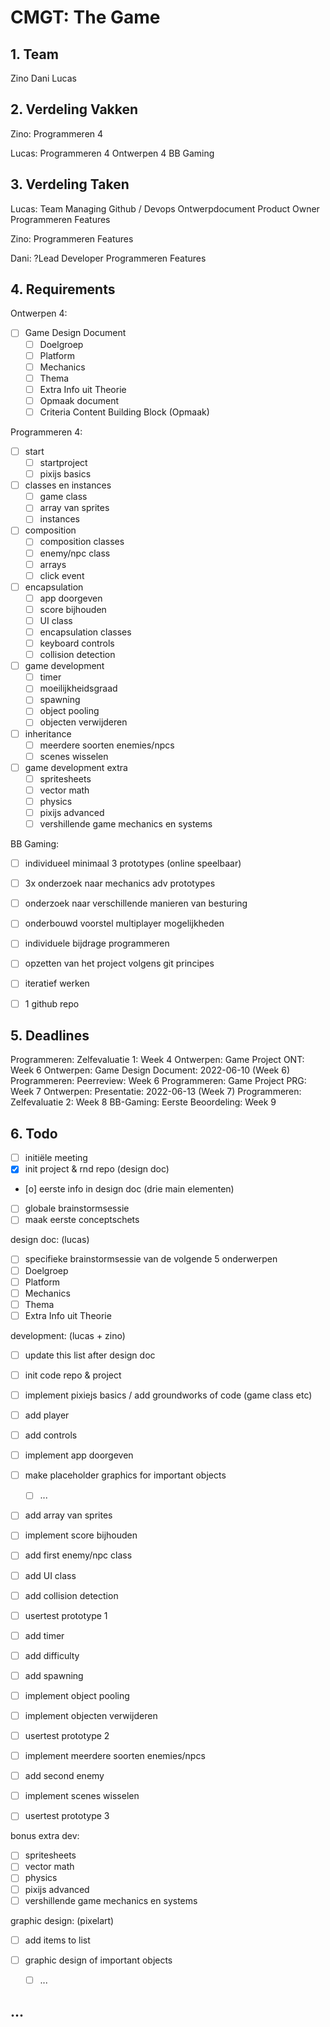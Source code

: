 # CMGT: The Game

## 1. Team

Zino
Dani
Lucas

## 2. Verdeling Vakken

Zino: 
Programmeren 4

Lucas: 
Programmeren 4
Ontwerpen 4
BB Gaming

## 3. Verdeling Taken

Lucas: 
Team Managing
Github / Devops
Ontwerpdocument
Product Owner
Programmeren Features

Zino:
Programmeren Features

Dani:
?Lead Developer
Programmeren Features

## 4. Requirements

Ontwerpen 4:
- [ ] Game Design Document
  - [ ] Doelgroep
  - [ ] Platform
  - [ ] Mechanics
  - [ ] Thema
  - [ ] Extra Info uit Theorie
  - [ ] Opmaak document
  - [ ] Criteria Content Building Block (Opmaak)

Programmeren 4:
- [ ] start
  - [ ] startproject
  - [ ] pixijs basics
- [ ] classes en instances
  - [ ] game class
  - [ ] array van sprites
  - [ ] instances
- [ ] composition
  - [ ] composition classes
  - [ ] enemy/npc class
  - [ ] arrays
  - [ ] click event
- [ ] encapsulation
  - [ ] app doorgeven
  - [ ] score bijhouden
  - [ ] UI class
  - [ ] encapsulation classes
  - [ ] keyboard controls
  - [ ] collision detection
- [ ] game development
  - [ ] timer
  - [ ] moeilijkheidsgraad
  - [ ] spawning
  - [ ] object pooling
  - [ ] objecten verwijderen
- [ ] inheritance
  - [ ] meerdere soorten enemies/npcs
  - [ ] scenes wisselen

- [ ] game development extra
  - [ ] spritesheets
  - [ ] vector math
  - [ ] physics
  - [ ] pixijs advanced
  - [ ] vershillende game mechanics en systems

BB Gaming:
- [ ] individueel minimaal 3 prototypes (online speelbaar)
- [ ] 3x onderzoek naar mechanics adv prototypes
- [ ] onderzoek naar verschillende manieren van besturing
- [ ] onderbouwd voorstel multiplayer mogelijkheden
- [ ] individuele bijdrage programmeren
- [ ] opzetten van het project volgens git principes
- [ ] iteratief werken
- [ ] 1 github repo


## 5. Deadlines

Programmeren: Zelfevaluatie 1: Week 4
Ontwerpen: Game Project ONT: Week 6
Ontwerpen: Game Design Document: 2022-06-10 (Week 6)
Programmeren: Peerreview: Week 6
Programmeren: Game Project PRG: Week 7
Ontwerpen: Presentatie: 2022-06-13 (Week 7)
Programmeren: Zelfevaluatie 2: Week 8
BB-Gaming: Eerste Beoordeling: Week 9

## 6. Todo

- [ ] initiële meeting 
- [x] init project & rnd repo (design doc)
- [o] eerste info in design doc (drie main elementen)
- [ ] globale brainstormsessie
- [ ] maak eerste conceptschets

design doc: (lucas)
- [ ] specifieke brainstormsessie van de volgende 5 onderwerpen 
- [ ] Doelgroep
- [ ] Platform
- [ ] Mechanics
- [ ] Thema
- [ ] Extra Info uit Theorie

development: (lucas + zino)
- [ ] update this list after design doc

- [ ] init code repo & project 
- [ ] implement pixiejs basics / add groundworks of code (game class etc)
- [ ] add player
- [ ] add controls
- [ ] implement app doorgeven

- [ ] make placeholder graphics for important objects
  - [ ] ...

- [ ] add array van sprites
- [ ] implement score bijhouden
- [ ] add first enemy/npc class
- [ ] add UI class
- [ ] add collision detection
- [ ] usertest prototype 1
- [ ] add timer
- [ ] add difficulty
- [ ] add spawning
- [ ] implement object pooling
- [ ] implement objecten verwijderen
- [ ] usertest prototype 2
- [ ] implement meerdere soorten enemies/npcs
- [ ] add second enemy
- [ ] implement scenes wisselen
- [ ] usertest prototype 3

bonus extra dev:
- [ ] spritesheets
- [ ] vector math
- [ ] physics
- [ ] pixijs advanced
- [ ] vershillende game mechanics en systems

graphic design: 
(pixelart)

- [ ] add items to list

- [ ] graphic design of important objects
  - [ ] ...

## ...
